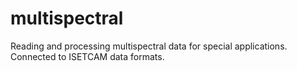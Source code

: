 multispectral
=============

Reading and processing multispectral data for special applications.  Connected to ISETCAM data formats.
